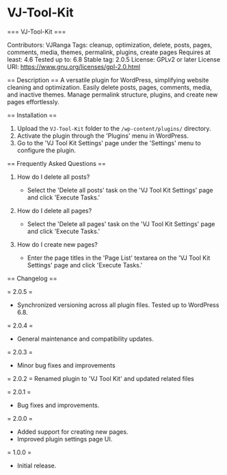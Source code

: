 # VJ-Tool-Kit

=== VJ-Tool-Kit ===

Contributors: VJRanga
Tags: cleanup, optimization, delete, posts, pages, comments, media, themes, permalink, plugins, create pages
Requires at least: 4.6
Tested up to: 6.8
Stable tag: 2.0.5
License: GPLv2 or later
License URI: https://www.gnu.org/licenses/gpl-2.0.html

== Description ==
A versatile plugin for WordPress, simplifying website cleaning and optimization. Easily delete posts, pages, comments, media, and inactive themes. Manage permalink structure, plugins, and create new pages effortlessly.

== Installation ==
1. Upload the `VJ-Tool-Kit` folder to the `/wp-content/plugins/` directory.
2. Activate the plugin through the 'Plugins' menu in WordPress.
3. Go to the 'VJ Tool Kit Settings' page under the 'Settings' menu to configure the plugin.

== Frequently Asked Questions ==
1. How do I delete all posts?
   - Select the 'Delete all posts' task on the 'VJ Tool Kit Settings' page and click 'Execute Tasks.'

2. How do I delete all pages?
   - Select the 'Delete all pages' task on the 'VJ Tool Kit Settings' page and click 'Execute Tasks.'

3. How do I create new pages?
   - Enter the page titles in the 'Page List' textarea on the 'VJ Tool Kit Settings' page and click 'Execute Tasks.'

== Changelog ==

= 2.0.5 =
* Synchronized versioning across all plugin files. Tested up to WordPress 6.8.

= 2.0.4 =
* General maintenance and compatibility updates.

= 2.0.3 =
* Minor bug fixes and improvements

= 2.0.2 =
Renamed plugin to 'VJ Tool Kit' and updated related files

= 2.0.1 =
- Bug fixes and improvements.

= 2.0.0 =
- Added support for creating new pages.
- Improved plugin settings page UI.

= 1.0.0 =
- Initial release.